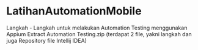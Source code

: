 # LatihanAutomationMobile
Langkah - Langkah untuk melakukan Automation Testing menggunakan Appium
Extract Automation Testing.zip (terdapat 2 file, yakni langkah dan juga Repository file Intellij IDEA)
